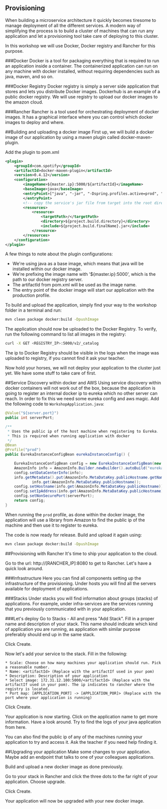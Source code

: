 Provisioning
-------
When building a microservice architecture it quickly becomes tiresome to manage deployment of all the different services. 
A modern way of simplifying the process is to build a cluster of machines that can run any application and let a provisioning tool take care of deploying to this cluster. 

In this workshop we will use Docker, Docker registry and Rancher for this purpose. 

###Docker
Docker is a tool for packaging everything that is required to run an application inside a container. 
The containerized application can run on any machine with docker installed, without requiring dependencies such as java, maven, and so on.

###Docker Registry
Docker registry is simply a server side application that stores and lets you distribute Docker images. Dockerhub is an example of a public docker registry. 
We will use registry to upload our docker images to the amazon cloud.

###Rancher
Rancher is a tool used for orchestrating deployment of docker images. It has a graphical interface where you can control which docker images to deploy and where.
 
##Building and uploading a docker image
First up, we will build a docker image of our application by using a maven plugin called docker-maven-plugin.
 
Add the plugin to pom.xml
```xml
<plugin>
    <groupId>com.spotify</groupId>
    <artifactId>docker-maven-plugin</artifactId>
    <version>0.4.12</version>
    <configuration>
        <imageName>${master.ip}:5000/${artifactId}</imageName>
        <baseImage>java</baseImage>
        <entryPoint>["java", "-jar", "-Dspring.profiles.active=prod", "/${project.build.finalName}.jar"]
        </entryPoint>
        <!-- copy the service's jar file from target into the root directory of the image -->
        <resources>
            <resource>
                <targetPath>/</targetPath>
                <directory>${project.build.directory}</directory>
                <include>${project.build.finalName}.jar</include>
            </resource>
        </resources>
    </configuration>
</plugin>
```

A few things to note about the plugin configurations:
* We're using java as a base image, which means that java will be installed within our docker image.
* We're prefixing the image name with '${master.ip}:5000', which is the path to our docker registry server.
* The artifactId from pom.xml will be used as the image name.
* The entry point of the docker image will start our application with the production profile.

To build and upload the application, simply find your way to the workshop folder in a terminal and run:

```bash
mvn clean package docker:build -DpushImage
```

The application should now be uploaded to the Docker Registry. To verify, run the following command to list all images in the registry:

```bash
curl -X GET <REGISTRY_IP>:5000/v2/_catalog
```

The ip to Docker Registry should be visible in the logs when the image was uploaded to registry, if you cannot find it ask your teacher.

Now hold your horses, we will not deploy your application to the cluster just yet. We have some stuff to take care of first. 

##Service Discovery within docker and AWS
Using service discovery within docker containers will not work out of the box, because the application is going to register an internal docker ip to eureka which no other server can reach.
In order to fix this we need some eureka config and aws magic. Add the following code to `WorkshopApplication.java`:
  
```java
@Value("${server.port}")
public int serverPort;

/**
 * Uses the public ip of the host machine when registering to Eureka.
 * This is required when running application with docker
 */
@Bean
@Profile("prod")
public EurekaInstanceConfigBean eurekaInstanceConfig() {

    EurekaInstanceConfigBean config = new EurekaInstanceConfigBean(new InetUtils(new InetUtilsProperties()));
    AmazonInfo info = AmazonInfo.Builder.newBuilder().autoBuild("eureka");
    config.setDataCenterInfo(info);
    info.getMetadata().put(AmazonInfo.MetaDataKey.publicHostname.getName(),
            info.get(AmazonInfo.MetaDataKey.publicHostname));
    config.setHostname(info.get(AmazonInfo.MetaDataKey.publicHostname));
    config.setIpAddress(info.get(AmazonInfo.MetaDataKey.publicHostname));
    config.setNonSecurePort(serverPort);
    return config;
}
```

When running the `prod` profile, as done within the docker image, the application will use a library from Amazon to find the public ip of the machine and then use it to register to eureka. 

The code is now ready for release. Build and upload it again using: 

```bash
mvn clean package docker:build -DpushImage
```

##Provisioning with Rancher
It's time to ship your application to the cloud. 

Go to the url: http://[RANCHER_IP]:8080 to get to Rancher. Let's have a quick look around.

###Infrastructure 
Here you can find all components setting up the infrastructure of the provisioning. Under hosts you will find all the servers available for deployment of applications. 

###Stacks
Under stacks you will find information about groups (stacks) of applications. For example, under infra-services are the services running that you previously communicated with in your application.
 
###Let's deploy
Go to Stacks - All and press "Add Stack". Fill in a proper name and description of your stack. 
This name should indicate which kind of application you are running, as application with similar purpose preferably should end up in the same stack.

Click Create.

Now let's add your service to the stack. Fill in the following:

    * Scale: Choose on how many machines your application should run. Pick a reasonable number. 
    * Name: <artifactId> (Replace with the artifactIf used in your pom)
    * Description: Description of your application
    * Select image: 172.31.12.100:5000/<artifactId> (Replace with the artifactIf used in your pom). The ip indicates to rancher where the registry is located. 
    * Port map: [APPLICATION_PORT] -> [APPLICATION_POR]> (Replace with the port where your application is running)
     
Click Create.

Your application is now starting. Click on the application name to get more information. Have a look around. Try to find the logs of your java application from here.

You can also find the public ip of any of the machines running your application to try and access it. Ask the teacher if you need help finding it. 

##Upgrading your application
Make some changes to your application. Maybe add an endpoint that talks to one of your colleagues applications.
 
Build and upload a new docker image as done previously.

Go to your stack in Rancher and click the three dots to the far right of your application. Choose upgrade.

Click Create.

Your application will now be upgraded with your new docker image. 
 
 
 
 
 